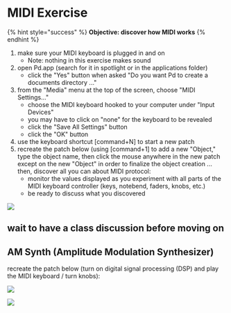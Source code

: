 # MIDI Exercise

{% hint style="success" %}
**Objective: discover how MIDI works**
{% endhint %}

1. make sure your MIDI keyboard is plugged in and on
   * Note: nothing in this exercise makes sound
2. open Pd.app \(search for it in spotlight or in the applications folder\)
   * click the "Yes" button when asked "Do you want Pd to create a documents directory ..."
3. from the "Media" menu at the top of the screen, choose "MIDI Settings..."
   * choose the MIDI keyboard hooked to your computer under "Input Devices"
   * you may have to click on "none" for the keyboard to be revealed
   * click the "Save All Settings" button
   * click the "OK" button
4. use the keyboard shortcut \[command+N\] to start a new patch
5. recreate the patch below \(using \[command+1\] to add a new "Object," type the object name, then click the mouse anywhere in the new patch except on the new "Object" in order to finalize the object creation ... then, discover all you can about MIDI protocol:
   * monitor the values displayed as you experiment with all parts of the MIDI keyboard controller \(keys, notebend, faders, knobs, etc.\)
   * be ready to discuss what you discovered

![](http://benjohansen.com/images/pd_midi-input_2x.png?crc=507509451)

## wait to have a class discussion before moving on

## AM Synth \(Amplitude Modulation Synthesizer\)

recreate the patch below \(turn on digital signal processing \(DSP\) and play the MIDI keyboard / turn knobs\):

![](http://benjohansen.com/images/pd_am-monophonic_2x.png?crc=4238217748)



![](http://benjohansen.com/images/pd-audio-status_2x.png?crc=372914032)

